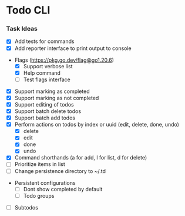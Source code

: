 # Todo CLI

### Task Ideas

- [x] Add tests for commands
- [x] Add reporter interface to print output to console
- Flags (https://pkg.go.dev/flag@go1.20.6)
    - [x] Support verbose list
    - [x] Help command
    - [ ] Test flags interface
- [x] Support marking as completed
- [x] Support marking as not completed
- [x] Support editing of todos
- [x] Support batch delete todos
- [x] Support batch add todos
- [x] Perform actions on todos by index or uuid (edit, delete, done, undo)
    - [x] delete
    - [x] edit
    - [x] done
    - [x] undo
- [x] Command shorthands (a for add, l for list, d for delete)
- [ ] Prioritize items in list
- [ ] Change persistence directory to ~/.td
- Persistent configurations
    - [ ] Dont show completed by default
    - [ ] Todo groups
- [ ] Subtodos
